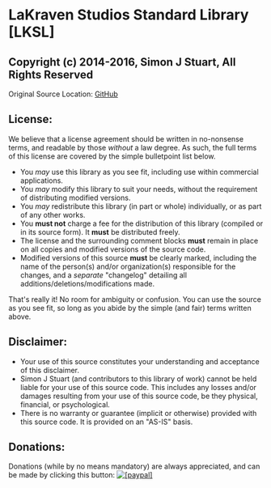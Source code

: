 <!--- This document is written in a "Markdown" language, and is best viewed on https://github.com/LaKraven/LKSL. -->
# LaKraven Studios Standard Library [LKSL]
## Copyright (c) 2014-2016, Simon J Stuart, All Rights Reserved

Original Source Location: [GitHub](https://github.com/LaKraven/LKSL)

## License:
We believe that a license agreement should be written in no-nonsense terms, and readable by those *without* a law degree. As such, the full terms of this license are covered by the simple bulletpoint list below.

  - You *may* use this library as you see fit, including use within commercial applications.
  - You *may* modify this library to suit your needs, without the requirement of distributing modified versions.
  - You *may* redistribute this library (in part or whole) individually, or as part of any other works.
  - You **must not** charge a fee for the distribution of this library (compiled or in its source form). It **must** be distributed freely.
  - The license and the surrounding comment blocks **must** remain in place on all copies and modified versions of the source code.
  - Modified versions of this source **must** be clearly marked, including the name of the person(s) and/or organization(s) responsible for the changes, and a *separate* "changelog" detailing all additions/deletions/modifications made.

That's really it! No room for ambiguity or confusion. You can use the source as you see fit, so long as you abide by the simple (and fair) terms written above.

## Disclaimer:
  - Your use of this source constitutes your understanding and acceptance of this disclaimer.
  - Simon J Stuart (and contributors to this library of work) cannot be held liable for your use of this source code. This includes any losses and/or damages resulting from your use of this source code, be they physical, financial, or psychological.
  - There is no warranty or guarantee (implicit or otherwise) provided with this source code. It is provided on an "AS-IS" basis.

## Donations:
Donations (while by no means mandatory) are always appreciated, and can be made by clicking this button: <a href="https://www.paypal.com/cgi-bin/webscr?cmd=_s-xclick&hosted_button_id=84FXYZX27EUJL"><img src="https://www.paypalobjects.com/en_US/GB/i/btn/btn_donateCC_LG.gif" alt="[paypal]" /></a>
<!--- If you're reading in a plain-text editor, please copy and paste the Hyperlink into your Browser -->